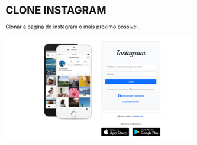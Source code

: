 # CLONE INSTAGRAM
Clonar a pagina do instagram o mais proximo possivel.

![Screenshot Instagram](screenshot-instagram.png)